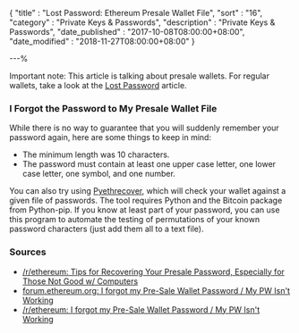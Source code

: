 {
"title"       : "Lost Password: Ethereum Presale Wallet File",
"sort"        : "16",
"category"    : "Private Keys & Passwords",
"description" : "Private Keys & Passwords",
"date_published" : "2017-10-08T08:00:00+08:00",
"date_modified"  : "2018-11-27T08:00:00+08:00"
}

---%

Important note: This article is talking about presale wallets. For regular wallets, take a look at the [Lost Password](https://support.mycrypto.com/private-keys-passwords/lost-ethereum-wallet-password.html) article.

### I Forgot the Password to My Presale Wallet File

While there is no way to guarantee that you will suddenly remember your password again, here are some things to keep in mind:

- The minimum length was 10 characters.
- The password must contain at least one upper case letter, one lower case letter, one symbol, and one number.

You can also try using [Pyethrecover](https://github.com/burjorjee/pyethrecover), which will check your wallet against a given file of passwords. The tool requires Python and the Bitcoin package from Python-pip. If you know at least part of your password, you can use this program to automate the testing of permutations of your known password characters (just add them all to a text file).

### Sources

*   [/r/ethereum: Tips for Recovering Your Presale Password, Especially for Those Not Good w/ Computers](https://www.reddit.com/r/ethereum/comments/46887p/tips_for_recovering_your_presale_password/)
*   [forum.ethereum.org: I forgot my Pre-Sale Wallet Password / My PW Isn't Working](https://forum.ethereum.org/discussion/3045/request-post-password-instructions-that-were-given-for-the-presale-last-year)
*   [/r/ethereum: I forgot my Pre-Sale Wallet Password / My PW Isn't Working](https://www.reddit.com/r/ethereum/comments/3g6aw0/i_lost_my_password_to_my_presale_wallet_admit_it/)
